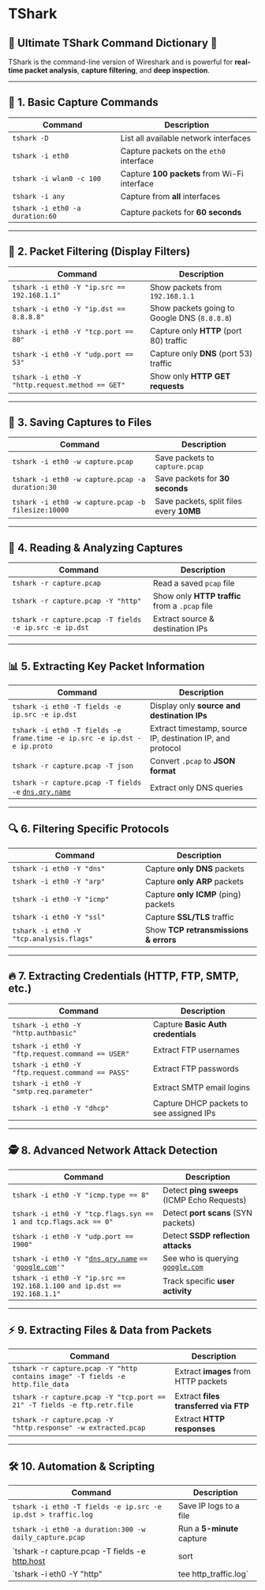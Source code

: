 # TShark

## 🦈 **Ultimate TShark Command Dictionary** 🦈

TShark is the command-line version of Wireshark and is powerful for **real-time packet analysis**, **capture filtering**, and **deep inspection**.

* * *

## 🔰 **1\. Basic Capture Commands**

| **Command** | **Description** |
| ---| --- |
| `tshark -D` | List all available network interfaces |
| `tshark -i eth0` | Capture packets on the `eth0` interface |
| `tshark -i wlan0 -c 100` | Capture **100 packets** from Wi-Fi interface |
| `tshark -i any` | Capture from **all** interfaces |
| `tshark -i eth0 -a duration:60` | Capture packets for **60 seconds** |

* * *

## 🎯 **2\. Packet Filtering (Display Filters)**

| **Command** | **Description** |
| ---| --- |
| `tshark -i eth0 -Y "ip.src == 192.168.1.1"` | Show packets from `192.168.1.1` |
| `tshark -i eth0 -Y "ip.dst == 8.8.8.8"` | Show packets going to Google DNS (`8.8.8.8`) |
| `tshark -i eth0 -Y "tcp.port == 80"` | Capture only **HTTP** (port 80) traffic |
| `tshark -i eth0 -Y "udp.port == 53"` | Capture only **DNS** (port 53) traffic |
| `tshark -i eth0 -Y "http.request.method == GET"` | Show only **HTTP GET requests** |

* * *

## 📂 **3\. Saving Captures to Files**

| **Command** | **Description** |
| ---| --- |
| `tshark -i eth0 -w capture.pcap` | Save packets to `capture.pcap` |
| `tshark -i eth0 -w capture.pcap -a duration:30` | Save packets for **30 seconds** |
| `tshark -i eth0 -w capture.pcap -b filesize:10000` | Save packets, split files every **10MB** |

* * *

## 📜 **4\. Reading & Analyzing Captures**

| **Command** | **Description** |
| ---| --- |
| `tshark -r capture.pcap` | Read a saved `pcap` file |
| `tshark -r capture.pcap -Y "http"` | Show only **HTTP traffic** from a `.pcap` file |
| `tshark -r capture.pcap -T fields -e ip.src -e ip.dst` | Extract source & destination IPs |

* * *

## 📊 **5\. Extracting Key Packet Information**

| **Command** | **Description** |
| ---| --- |
| `tshark -i eth0 -T fields -e ip.src -e ip.dst` | Display only **source and destination IPs** |
| `tshark -i eth0 -T fields -e frame.time -e ip.src -e ip.dst -e ip.proto` | Extract timestamp, source IP, destination IP, and protocol |
| `tshark -r capture.pcap -T json` | Convert `.pcap` to **JSON format** |
| `tshark -r capture.pcap -T fields -e` [`dns.qry.name`](http://dns.qry.name) | Extract only DNS queries |

* * *

## 🔍 **6\. Filtering Specific Protocols**

| **Command** | **Description** |
| ---| --- |
| `tshark -i eth0 -Y "dns"` | Capture **only DNS** packets |
| `tshark -i eth0 -Y "arp"` | Capture **only ARP** packets |
| `tshark -i eth0 -Y "icmp"` | Capture **only ICMP** (ping) packets |
| `tshark -i eth0 -Y "ssl"` | Capture **SSL/TLS** traffic |
| `tshark -i eth0 -Y "tcp.analysis.flags"` | Show **TCP retransmissions & errors** |

* * *

## 🔥 **7\. Extracting Credentials (HTTP, FTP, SMTP, etc.)**

| **Command** | **Description** |
| ---| --- |
| `tshark -i eth0 -Y "http.authbasic"` | Capture **Basic Auth credentials** |
| `tshark -i eth0 -Y "ftp.request.command == USER"` | Extract FTP usernames |
| `tshark -i eth0 -Y "ftp.request.command == PASS"` | Extract FTP passwords |
| `tshark -i eth0 -Y "smtp.req.parameter"` | Extract SMTP email logins |
| `tshark -i eth0 -Y "dhcp"` | Capture DHCP packets to see assigned IPs |

* * *

## 🕵️ **8\. Advanced Network Attack Detection**

| **Command** | **Description** |
| ---| --- |
| `tshark -i eth0 -Y "icmp.type == 8"` | Detect **ping sweeps** (ICMP Echo Requests) |
| `tshark -i eth0 -Y "tcp.flags.syn == 1 and tcp.flags.ack == 0"` | Detect **port scans** (SYN packets) |
| `tshark -i eth0 -Y "udp.port == 1900"` | Detect **SSDP reflection attacks** |
| `tshark -i eth0 -Y "`[`dns.qry.name`](http://dns.qry.name) `== '`[`google.com`](http://google.com)`'"` | See who is querying [`google.com`](http://google.com) |
| `tshark -i eth0 -Y "ip.src == 192.168.1.100 and ip.dst == 192.168.1.1"` | Track specific **user activity** |

* * *

## ⚡ **9\. Extracting Files & Data from Packets**

| **Command** | **Description** |
| ---| --- |
| `tshark -r capture.pcap -Y "http contains image" -T fields -e http.file_data` | Extract **images** from HTTP packets |
| `tshark -r capture.pcap -Y "tcp.port == 21" -T fields -e ftp.retr.file` | Extract **files transferred via FTP** |
| `tshark -r capture.pcap -Y "http.response" -w extracted.pcap` | Extract **HTTP responses** |

* * *

## 🛠 **10\. Automation & Scripting**

| **Command** | **Description** |
| ---| --- |
| `tshark -i eth0 -T fields -e ip.src -e ip.dst > traffic.log` | Save IP logs to a file |
| `tshark -i eth0 -a duration:300 -w daily_capture.pcap` | Run a **5-minute** capture |
| \`tshark -r capture.pcap -T fields -e [http.host](http://http.host) | sort |
| \`tshark -i eth0 -Y "http" | tee http\_traffic.log\` |
